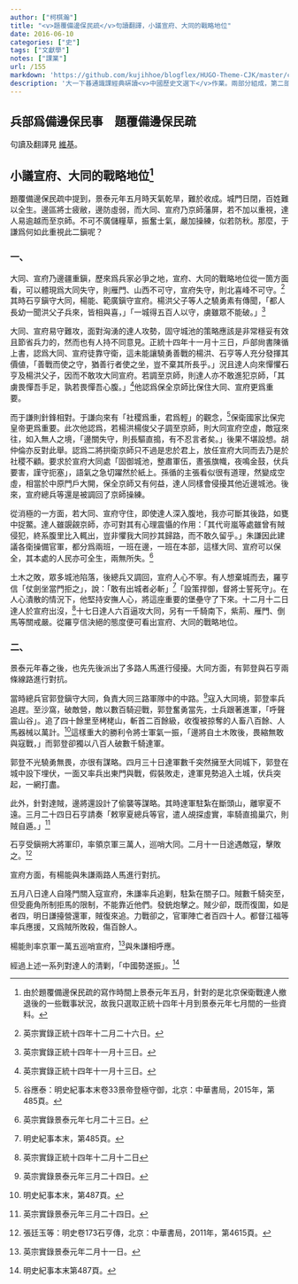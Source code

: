 ```yaml
---
author: ["柯棋瀚"]
title: "<v>題覆備邊保民疏</v>句讀翻譯，小議宣府、大同的戰略地位"
date: 2016-06-10
categories: ["史"]
tags: ["文獻學"]
notes: ["課業"]
url: /155
markdown: 'https://github.com/kujihhoe/blogflex/HUGO-Theme-CJK/master/content/post/155題覆備邊保民疏句讀翻譯.md'
description: '大一下㫷通識課經典硏讀<v>中國歷史文選下</v>作業。兩部分組成，第二部分記得是那天早上趕出來的，水文一篇。第二部分自動繁簡轉換，可能有誤。'
---
```


## 兵部爲備邊保民事　題覆備邊保民疏

句讀及翻譯見 [維基](https://wiki.kqh.me/?file=004-%E6%96%87%E6%9C%AC%E9%9B%BB%E5%AD%90%E5%8C%96/002-%E9%A1%8C%E8%A6%86%E5%82%99%E9%82%8A%E4%BF%9D%E6%B0%91%E7%96%8F)。

## 小議宣府、大同的戰略地位[^1]

<v>題覆備邊保民疏</v>中提到，景泰元年五月時天氣乾旱，難於收成。城門日閉，百姓難以全生。邊區將士疲敝，邊防虛弱，而大同、宣府乃京師藩屏，若不加以重視，達人易逾越而至京師。不可不廣儲糧草，振奮士氣，嚴加操練，似若防秋。那麼，于謙爲何如此重視此二鎭呢？

### 一、

大同、宣府乃邊疆重鎭，歷來爲兵家必爭之地，宣府、大同的戰略地位從一箇方面看，可以體現爲大同失守，則雁門、山西不可守，宣府失守，則北喜峰不可守。[^2]其時石亨鎭守大同，楊能、範廣鎭守宣府。楊洪父子等人之驍勇素有傳聞，「都人長幼一聞洪父子兵來，皆相與喜，」「一城得五百人以守，虜雖眾不能破。」[^3]

大同、宣府易守難攻，面對洶湧的達人攻勢，固守城池的策略應該是非常穩妥有效且節省兵力的，然而也有人持不同意見。正統十四年十一月十三日，戶部尙書陳循上書，認爲大同、宣府徒靠守衛，這未能讓驍勇善戰的楊洪、石亨等人充分發揮其價値，「善戰而使之守，猶善行者使之坐，豈不棄其所長乎。」況且達人向來憚懼石亨及楊洪父子，因而不敢攻大同宣府。若調至京師，則達人亦不敢進犯京師，「其虜畏憚吾手足，孰若畏憚吾心腹。」[^4]他認爲保全京師比保住大同、宣府更爲重要。

而于謙則針鋒相對。于謙向來有「社稷爲重，君爲輕」的觀念，[^5]保衛國家比保完皇帝更爲重要。此次他認爲，若楊洪楊俊父子調至京師，則大同宣府空虛，敵寇來往，如入無人之境，「邊關失守，則長驅直搗，有不忍言者矣。」後果不堪設想。胡仲倫亦反對此舉。認爲二將拱衛京師只不過是忠於君上，放任宣府大同而去乃是於社稷不顧。要求於宣府大同處「固御城池，整肅軍伍，晝張旗幟，夜鳴金鼓，伏兵要害，謹守扼塞」，語氣之急切躍然於紙上。孫循的主張看似很有道理，然變成空虛，相當於中原門戶大開，保全京師又有何益，達人同樣會侵擾其他近邊城池。後來，宣府總兵等還是被調回了京師操練。

從消極的一方面，若大同、宣府守住，即使達人深入腹地，我亦可斷其後路，如甕中捉鱉。達人雖覬覦京師，亦可對其有心理震懾的作用：「其代岢嵐等處雖曾有賊侵犯，終系腹里比入輒出，豈非懼我大同抄其歸路，而不敢久留乎。」朱謙因此建議各衛操備官軍，都分爲兩班，一班在邊，一班在本部，這樣大同、宣府可以保全，其本處的人民亦可全生，兩無所失。[^6]

土木之敗，眾多城池陷落，後總兵又調回，宣府人心不寧。有人想棄城而去，羅亨信「仗劍坐當門拒之」，說：「敢有出城者必斬」[^7]「設策捍御，督將士誓死守」。在人心潰散的情況下，他堅持安撫人心，將這座重要的堡壘守了下來。十二月十二日達人於宣府出沒，[^8]十七日達人六百逼攻大同，另有一千騎南下，紫荊、雁門、倒馬等關戒嚴。從羅亨信決絕的態度便可看出宣府、大同的戰略地位。

### 二、

景泰元年春之後，也先先後派出了多路人馬進行侵擾。大同方面，有郭登與石亨兩條線路進行對抗。

當時總兵官郭登鎭守大同，負責大同三路軍隊中的中路。[^9]寇入大同境，郭登率兵追趕。至沙窩，破敵營，敵以數百騎迎戰，郭登奮勇當先，士兵跟著進軍，「呼聲震山谷」。追了四十餘里至栲栳山，斬首二百餘級，收復被掠奪的人畜八百餘、人馬器械以萬計。[^10]這樣重大的勝利令將士軍氣一振，「邊將自土木敗後，畏縮無敢與寇戰，」而郭登卻獨以八百人破數千騎達軍。

郭登不光驍勇無畏，亦很有謀略。四月三十日達軍數千突然擁至大同城下，郭登在城中設下埋伏，一面又率兵出東門與戰，假裝敗走，達軍見勢追入土城，伏兵突起，一網打盡。

此外，針對達賊，邊將還設計了偷襲等謀略。其時達軍駐紮在斷頭山，離寧夏不遠。三月二十四日石亨請奏「敕寧夏總兵等官，遣人覘探虛實，率騎直搗巢穴，則賊自遁。」[^11]

石亨受鎭朔大將軍印，率領京軍三萬人，巡哨大同。二月十一日途遇敵寇，擊敗之。[^12]

宣府方面，有楊能與朱謙兩路人馬進行對抗。

五月八日達人自隆門關入寇宣府，朱謙率兵追剿，駐紮在關子口。賊數千騎突至，但受鹿角所制拒馬的限制，不能靠近他們。發銃炮擊之。賊少卻，既而復圍，如是者四，明日謙擡營還軍，賊復來追。力戰卻之，官軍陣亡者百四十人。都督江福等率兵應援，又爲賊所敗殺，傷百餘人。

楊能則率京軍一萬五巡哨宣府，[^13]與朱謙相呼應。

經過上述一系列對達人的清剿，「中國勢遂振」。[^14]

[^1]:由於<v>題覆備邊保民疏</v>的寫作時間上景泰元年五月，針對的是北京保衛戰達人撤退後的一些戰事狀況，故我只選取正統十四年十月到景泰元年七月間的一些資料。

[^2]:<v>英宗實錄</v>正統十四年十二月二十六日。

[^3]:<v>英宗實錄</v>正統十四年十一月十三日。

[^4]:<v>英宗實錄</v>正統十四年十一月十三日。

[^5]:谷應泰：<v>明史紀事本末</v>卷33<v>景帝登極守御</v>，北京：中華書局，2015年，第485頁。

[^6]:<v>英宗實錄</v>景泰元年七月二十三日。

[^7]:<v>明史紀事本末</v>，第485頁。

[^8]:<v>英宗實錄</v>正統十四年十二月十二日

[^9]:<v>英宗實錄</v>景泰元年三月二十四日。

[^10]:<v>明史紀事本末</v>，第487頁。

[^11]:<v>英宗實錄</v>景泰元年三月二十四日。

[^12]:張廷玉等：<v>明史</v>卷173<v>石亨傳</v>，北京：中華書局，2011年，第4615頁。

[^13]:<v>英宗實錄</v>景泰元年二月十一日。

[^14]:<v>明史紀事本末</v>第487頁。

